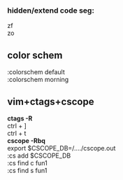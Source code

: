 ### hidden/extend code seg:  
zf  
zo  
## color schem
:colorschem default  
:colorschem morning  
## vim+ctags+cscope  
**ctags -R**    
  ctrl + ]  
  ctrl + t  
**cscope -Rbq**    
export $CSCOPE_DB=/..../cscope.out  
:cs add $CSCOPE_DB  
:cs find c fun1   
:cs find s fun1   
